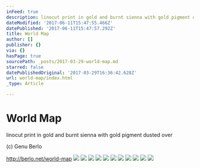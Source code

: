 ```yaml
---
inFeed: true
description: linocut print in gold and burnt sienna with gold pigment dusted over
dateModified: '2017-06-11T15:47:55.466Z'
datePublished: '2017-06-11T15:47:57.292Z'
title: World Map
author: []
publisher: {}
via: {}
hasPage: true
sourcePath: _posts/2017-03-29-world-map.md
starred: false
datePublishedOriginal: '2017-03-29T16:36:42.628Z'
url: world-map/index.html
_type: Article

---
```

# World Map

linocut print in gold and burnt sienna with gold pigment dusted over

(c) Genu Berlo

http://berlo.net/world-map
![](https://the-grid-user-content.s3-us-west-2.amazonaws.com/08482b78-16c8-4eea-8428-e08468a026ed.jpg)
![](https://the-grid-user-content.s3-us-west-2.amazonaws.com/9334c39b-07a4-4e8d-a809-52c7a246e3db.jpg)
![](https://the-grid-user-content.s3-us-west-2.amazonaws.com/cda2d955-3295-4592-9f89-fa079e61e378.jpg)
![](https://the-grid-user-content.s3-us-west-2.amazonaws.com/36b40773-4399-4f14-a1e4-6316e99e5abb.jpg)
![](https://the-grid-user-content.s3-us-west-2.amazonaws.com/48b8dad6-c042-4cd3-ad6c-f4b3ddf760ef.jpg)
![](https://the-grid-user-content.s3-us-west-2.amazonaws.com/286cbdb3-574f-48e1-943e-d6fc12e77a2a.jpg)
![](https://the-grid-user-content.s3-us-west-2.amazonaws.com/520574d1-8e25-4383-a4b1-97579891b9b6.jpg)
![](https://the-grid-user-content.s3-us-west-2.amazonaws.com/d133cf47-e08b-4e77-9eed-170c393bc6db.jpg)
![](https://the-grid-user-content.s3-us-west-2.amazonaws.com/6a916c44-390b-41e8-8ea2-cfca76460494.jpg)
![](https://the-grid-user-content.s3-us-west-2.amazonaws.com/26fcd95c-7d4c-42f0-8c7f-fe706aba97e6.jpg)
![](https://the-grid-user-content.s3-us-west-2.amazonaws.com/055c36b6-931e-4176-b18e-5b45c957e94a.jpg)